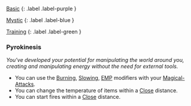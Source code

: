 
[Basic](Game/Basic-List)
{: .label .label-purple }

[Mystic](Game/Mystic)
{: .label .label-blue }

[Training](Game/Training-List)
{: .label .label-green }
### Pyrokinesis
*You've developed your potential for manipulating the world around you, creating and manipulating energy without the need for external tools.*
* You can use the [Burning](Game/Core/Magical-Attacks#Burning), [Slowing](Game/Core/Magical-Attacks#Slowing), [EMP](Game/Core/Magical-Attacks#EMP) modifiers with your [Magical-Attacks](Game/Core/Magical-Attacks).
* You can change the temperature of items within a [Close](Game/Core/Movement#Close) distance.
* You can start fires within a [Close](Game/Core/Movement#Close) distance.

